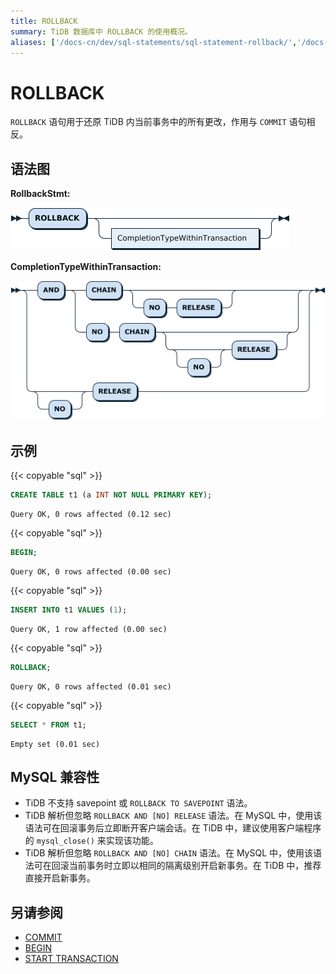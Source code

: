 ```yaml
---
title: ROLLBACK
summary: TiDB 数据库中 ROLLBACK 的使用概况。
aliases: ['/docs-cn/dev/sql-statements/sql-statement-rollback/','/docs-cn/dev/reference/sql/statements/rollback/']
---
```


# ROLLBACK

`ROLLBACK` 语句用于还原 TiDB 内当前事务中的所有更改，作用与 `COMMIT` 语句相反。

## 语法图

**RollbackStmt:**

![RollbackStmt](/media/sqlgram/RollbackStmt.png)

**CompletionTypeWithinTransaction:**

![CompletionTypeWithinTransaction](/media/sqlgram/CompletionTypeWithinTransaction.png)

## 示例

{{< copyable "sql" >}}

```sql
CREATE TABLE t1 (a INT NOT NULL PRIMARY KEY);
```

```
Query OK, 0 rows affected (0.12 sec)
```

{{< copyable "sql" >}}

```sql
BEGIN;
```

```
Query OK, 0 rows affected (0.00 sec)
```

{{< copyable "sql" >}}

```sql
INSERT INTO t1 VALUES (1);
```

```
Query OK, 1 row affected (0.00 sec)
```

{{< copyable "sql" >}}

```sql
ROLLBACK;
```

```
Query OK, 0 rows affected (0.01 sec)
```

{{< copyable "sql" >}}

```sql
SELECT * FROM t1;
```

```
Empty set (0.01 sec)
```

## MySQL 兼容性

* TiDB 不支持 savepoint 或 `ROLLBACK TO SAVEPOINT` 语法。
* TiDB 解析但忽略 `ROLLBACK AND [NO] RELEASE` 语法。在 MySQL 中，使用该语法可在回滚事务后立即断开客户端会话。在 TiDB 中，建议使用客户端程序的 `mysql_close()` 来实现该功能。
* TiDB 解析但忽略 `ROLLBACK AND [NO] CHAIN` 语法。在 MySQL 中，使用该语法可在回滚当前事务时立即以相同的隔离级别开启新事务。在 TiDB 中，推荐直接开启新事务。

## 另请参阅

* [COMMIT](/sql-statements/sql-statement-commit.md)
* [BEGIN](/sql-statements/sql-statement-begin.md)
* [START TRANSACTION](/sql-statements/sql-statement-start-transaction.md)

